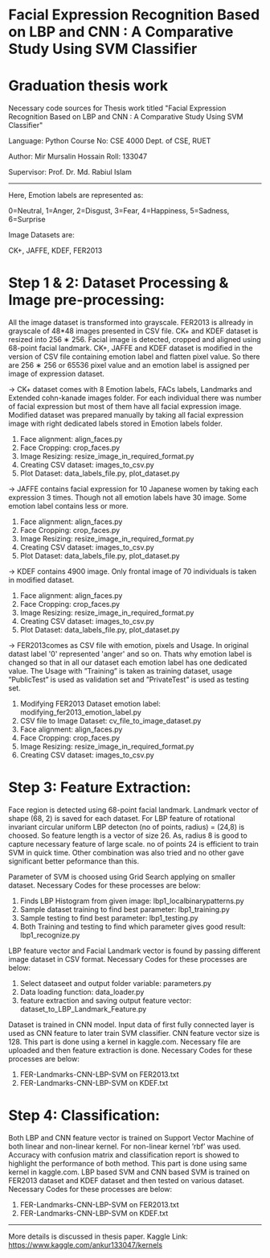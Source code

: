 # Facial Expression Recognition Based on LBP and CNN : A Comparative Study Using SVM Classifier
# Graduation thesis work



Necessary code sources for Thesis work titled "Facial Expression Recognition Based on LBP and CNN : A Comparative Study Using SVM Classifier"

Language: Python
Course No: CSE 4000
Dept. of CSE, RUET

Author: Mir Mursalin Hossain
Roll: 133047

Supervisor: Prof. Dr. Md. Rabiul Islam


--------------------------------------


Here, Emotion labels are represented as:

0=Neutral, 1=Anger, 2=Disgust, 3=Fear, 4=Happiness, 5=Sadness, 6=Surprise


Image Datasets are:

CK+, JAFFE, KDEF, FER2013



# Step 1 & 2: Dataset Processing & Image pre-processing:


All the image dataset is transformed into grayscale. FER2013 is allready in grayscale of 48*48 images presented in CSV file. CK+ and KDEF dataset is resized into 256 ∗ 256. Facial image is detected, cropped and aligned using 68-point facial landmark. CK+, JAFFE and KDEF dataset is modified in the version of CSV file containing emotion label and flatten pixel value. So there are 256 ∗ 256 or 65536 pixel value and an emotion label is assigned per image of expression dataset.




-> CK+ dataset comes with 8 Emotion labels, FACs labels, Landmarks and Extended cohn-kanade images folder. For each individual there was number of facial expression but most of them have all facial expression image. Modified dataset was prepared manually by taking all facial expression image with right dedicated labels stored in Emotion labels folder. 


1. Face alignment: align_faces.py
2. Face Cropping: crop_faces.py
3. Image Resizing: resize_image_in_required_format.py
4. Creating CSV dataset: images_to_csv.py
5. Plot Dataset: data_labels_file.py, plot_dataset.py



-> JAFFE contains facial expression for 10 Japanese women by taking each expression 3 times. Though not all emotion labels have 30 image. Some emotion label contains less or more. 


1. Face alignment: align_faces.py
2. Face Cropping: crop_faces.py
3. Image Resizing: resize_image_in_required_format.py
4. Creating CSV dataset: images_to_csv.py
5. Plot Dataset: data_labels_file.py, plot_dataset.py



-> KDEF contains 4900 image. Only frontal image of 70 individuals is taken in modified dataset.


1. Face alignment: align_faces.py
2. Face Cropping: crop_faces.py
3. Image Resizing: resize_image_in_required_format.py
4. Creating CSV dataset: images_to_csv.py
5. Plot Dataset: data_labels_file.py, plot_dataset.py



-> FER2013comes as CSV file with emotion, pixels and Usage. In original datast label '0' represented 'anger' and so on. Thats why emotion label is changed so that in all our dataset each emotion label has one dedicated value. The Usage with ”Training” is taken as training dataset, usage ”PublicTest” is used as validation set and ”PrivateTest” is used as testing set. 


1. Modifying FER2013 Dataset emotion label: modifying_fer2013_emotion_label.py
2. CSV file to Image Dataset: cv_file_to_image_dataset.py
3. Face alignment: align_faces.py
4. Face Cropping: crop_faces.py
5. Image Resizing: resize_image_in_required_format.py
6. Creating CSV dataset: images_to_csv.py



# Step 3: Feature Extraction:


Face region is detected using 68-point facial landmark. Landmark vector of shape (68, 2) is saved for each dataset. For LBP feature of rotational invariant circular uniform LBP detecton (no of points, radius) = (24,8) is choosed. So feature length is a vector of size 26. As, radius 8 is good to capture necessary feature of large  scale. no of points 24 is efficient to train SVM in quick time. Other combination was also tried and no other gave significant better peformance than this.


Parameter of SVM is choosed using Grid Search applying on smaller dataset. Necessary Codes for these processes are below:


1. Finds LBP Histogram from given image: lbp1_localbinarypatterns.py
2. Sample dataset training to find best parameter: lbp1_training.py
3. Sample testing to find best parameter: lbp1_testing.py
4. Both Training and testing to find which parameter gives good result: lbp1_recognize.py


LBP feature vector and Facial Landmark vector is found by passing different image dataset in CSV format. Necessary Codes for these processes are below:

1. Select dataseet and output folder variable: parameters.py
2. Data loading function: data_loader.py
3. feature extraction and saving output feature vector: dataset_to_LBP_Landmark_Feature.py


Dataset is trained in CNN model. Input data of first fully connected layer is used as CNN feature to later train SVM classifier. CNN feature vector size is 128. This part is done using a kernel in kaggle.com. Necessary file are uploaded and then feature extraction is done. Necessary Codes for these processes are below:

1. FER-Landmarks-CNN-LBP-SVM on FER2013.txt
2. FER-Landmarks-CNN-LBP-SVM on KDEF.txt




# Step 4: Classification:


Both LBP and CNN feature vector is trained on Support Vector Machine of both linear and non-linear kernel. For non-linear kernel ’rbf’ was used. Accuracy with confusion matrix and classification report is showed to highlight the performance of both method. This part is done using same kernel in kaggle.com. LBP based SVM and CNN based SVM is trained on FER2013 dataset and KDEF dataset and then tested on various dataset. Necessary Codes for these processes are below:


1. FER-Landmarks-CNN-LBP-SVM on FER2013.txt
2. FER-Landmarks-CNN-LBP-SVM on KDEF.txt


-------------------------------------------



More details is discussed in thesis paper.
Kaggle Link: https://www.kaggle.com/ankur133047/kernels

